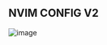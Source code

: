 ## NVIM CONFIG V2

![image](https://github.com/user-attachments/assets/2bb7eb46-41df-4a57-a672-9437ed3aaefb)
